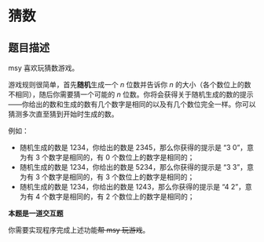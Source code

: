 # 猜数
## 题目描述
msy 喜欢玩猜数游戏。

游戏规则很简单，首先**随机**生成一个 $n$ 位数并告诉你 $n$ 的大小（各个数位上的数不相同），随后你需要猜一个可能的 $n$ 位数。你将会获得关于随机生成的数的提示——你给出的数和生成的数有几个数字是相同的以及有几个数位完全一样。你可以猜测多次直至猜到开始时生成的数。

例如：
- 随机生成的数是 1234，你给出的数是 2345，那么你获得的提示是 “3 0”，意为有 3 个数字是相同的，有 0 个数位上的数字是相同的；
- 随机生成的数是 1234，你给出的数是 5234，那么你获得的提示是 “3 3”，意为有 3 个数字是相同的，有 3 个数位上的数字是相同的；
- 随机生成的数是 1234，你给出的数是 1243，那么你获得的提示是 “4 2”，意为有 4 个数字是相同的，有 2 个数位上的数字是相同的；

**本题是一道交互题**

你需要实现程序完成上述功能~~帮 msy 玩游戏~~。



